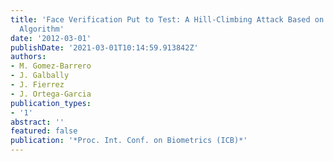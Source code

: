 ```yaml
---
title: 'Face Verification Put to Test: A Hill-Climbing Attack Based on the Uphill-Simplex
  Algorithm'
date: '2012-03-01'
publishDate: '2021-03-01T10:14:59.913842Z'
authors:
- M. Gomez-Barrero
- J. Galbally
- J. Fierrez
- J. Ortega-Garcia
publication_types:
- '1'
abstract: ''
featured: false
publication: '*Proc. Int. Conf. on Biometrics (ICB)*'
---
```


